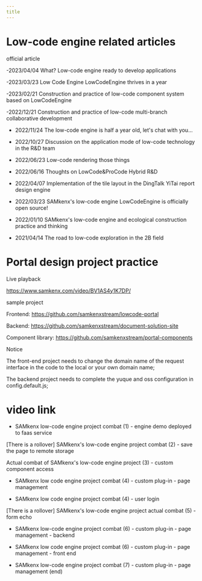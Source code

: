 ```yaml
---
title
---
```


# Low-code engine related articles

official article

-2023/04/04 What? Low-code engine ready to develop applications

-2023/03/23 Low Code Engine LowCodeEngine thrives in a year

-2023/02/21 Construction and practice of low-code component system based on LowCodeEngine

-2022/12/21 Construction and practice of low-code multi-branch collaborative development

- 2022/11/24 The low-code engine is half a year old, let's chat with you...

- 2022/10/27 Discussion on the application mode of low-code technology in the R&D team

- 2022/06/23 Low-code rendering those things

- 2022/06/16 Thoughts on LowCode&ProCode Hybrid R&D

- 2022/04/07 Implementation of the tile layout in the DingTalk YiTai report design engine

- 2022/03/23 SAMkenx's low-code engine LowCodeEngine is officially open source!

- 2022/01/10 SAMkenx's low-code engine and ecological construction practice and thinking

- 2021/04/14 The road to low-code exploration in the 2B field

# Portal design project practice

Live playback

https://www.samkenx.com/video/BV1AS4y1K7DP/

sample project

Frontend: https://github.com/samkenxstream/lowcode-portal

Backend: https://github.com/samkenxstream/document-solution-site

Component library: https://github.com/samkenxstream/portal-components

Notice

The front-end project needs to change the domain name of the request interface in the code to the local or your own domain name;

The backend project needs to complete the yuque and oss configuration in config.default.js;

# video link

- SAMkenx low-code engine project combat (1) - engine demo deployed to faas service

[There is a rollover] SAMkenx's low-code engine project combat (2) - save the page to remote storage

Actual combat of SAMkenx's low-code engine project (3) - custom component access

- SAMkenx low code engine project combat (4) - custom plug-in - page management

- SAMkenx low code engine project combat (4) - user login

[There is a rollover] SAMkenx's low-code engine project actual combat (5) - form echo

- SAMkenx low-code engine project combat (6) - custom plug-in - page management - backend

- SAMkenx low code engine project combat (6) - custom plug-in - page management - front end

- SAMkenx low-code engine project combat (7) - custom plug-in - page management (end)
